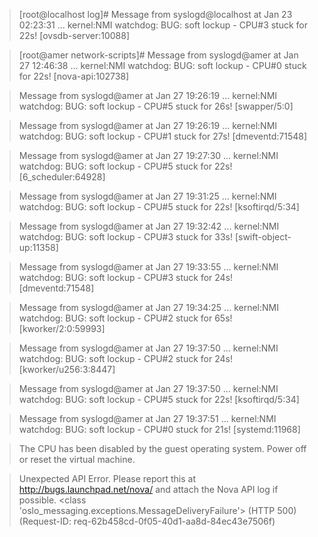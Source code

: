 > [root@localhost log]# 
> Message from syslogd@localhost at Jan 23 02:23:31 ...
>  kernel:NMI watchdog: BUG: soft lockup - CPU#3 stuck for 22s! [ovsdb-server:10088]

> [root@amer network-scripts]# 
> Message from syslogd@amer at Jan 27 12:46:38 ...
>  kernel:NMI watchdog: BUG: soft lockup - CPU#0 stuck for 22s! [nova-api:102738]

> Message from syslogd@amer at Jan 27 19:26:19 ...
>  kernel:NMI watchdog: BUG: soft lockup - CPU#5 stuck for 26s! [swapper/5:0]

> Message from syslogd@amer at Jan 27 19:26:19 ...
>  kernel:NMI watchdog: BUG: soft lockup - CPU#1 stuck for 27s! [dmeventd:71548]

> Message from syslogd@amer at Jan 27 19:27:30 ...
>  kernel:NMI watchdog: BUG: soft lockup - CPU#5 stuck for 22s! [6_scheduler:64928]

> Message from syslogd@amer at Jan 27 19:31:25 ...
>  kernel:NMI watchdog: BUG: soft lockup - CPU#5 stuck for 22s! [ksoftirqd/5:34]

> Message from syslogd@amer at Jan 27 19:32:42 ...
>  kernel:NMI watchdog: BUG: soft lockup - CPU#3 stuck for 33s! [swift-object-up:11358]

> Message from syslogd@amer at Jan 27 19:33:55 ...
>  kernel:NMI watchdog: BUG: soft lockup - CPU#3 stuck for 24s! [dmeventd:71548]

> Message from syslogd@amer at Jan 27 19:34:25 ...
>  kernel:NMI watchdog: BUG: soft lockup - CPU#2 stuck for 65s! [kworker/2:0:59993]

> Message from syslogd@amer at Jan 27 19:37:50 ...
>  kernel:NMI watchdog: BUG: soft lockup - CPU#2 stuck for 24s! [kworker/u256:3:8447]

> Message from syslogd@amer at Jan 27 19:37:50 ...
>  kernel:NMI watchdog: BUG: soft lockup - CPU#5 stuck for 22s! [ksoftirqd/5:34]

> Message from syslogd@amer at Jan 27 19:37:51 ...
>  kernel:NMI watchdog: BUG: soft lockup - CPU#0 stuck for 21s! [systemd:11968]

> The CPU has been disabled by the guest operating system. Power off or reset the virtual machine.

> Unexpected API Error. Please report this at http://bugs.launchpad.net/nova/ and attach the Nova API log if possible. <class 'oslo_messaging.exceptions.MessageDeliveryFailure'> (HTTP 500) (Request-ID: req-62b458cd-0f05-40d1-aa8d-84ec43e7506f)

